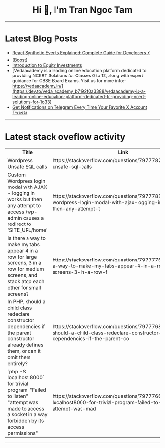 <h1 align="center">Hi 👋, I'm Tran Ngoc Tam</h1>

---

# Latest Blog Posts 
<!-- BLOG-POST-LIST:START -->
- [React Synthetic Events Explained: Complete Guide for Developers ⚡](https://dev.to/yorgie7/react-synthetic-events-explained-complete-guide-for-developers-3o2j)
- [[Boost]](https://dev.to/farjas/-1ak)
- [Introduction to Equity Investments](https://dev.to/madgan95/introduction-to-equity-investments-1d2h)
- [Vedaacademy is a leading online education platform dedicated to providing NCERT Solutions for Classes 6 to 12, along with expert guidance for CBSE Board Exams. Visit us for more info:-https://vedaacademy.in/](https://dev.to/veda_academy_b7192f0a3388/vedaacademy-is-a-leading-online-education-platform-dedicated-to-providing-ncert-solutions-for-1o33)
- [Get Notifications on Telegram Every Time Your Favorite X Account Tweets](https://dev.to/eleftheriabatsou/get-notifications-on-telegram-every-time-your-favorite-x-account-tweets-139b)
<!-- BLOG-POST-LIST:END -->

---

# Latest stack oveflow activity
<table>
  <tr><th>Title</th><th>Link</th></tr>
  <!-- STACKOVERFLOW:START --><tr><td>Wordpress Unsafe SQL calls</td><td>https://stackoverflow.com/questions/79777828/wordpress-unsafe-sql-calls</td></tr><tr><td>Custom Wordpress login modal with AJAX - logging in works but then any attempt to access /wp-admin causes a redirect to &#39;SITE_URL/home&#39;</td><td>https://stackoverflow.com/questions/79777812/custom-wordpress-login-modal-with-ajax-logging-in-works-but-then-any-attempt-t</td></tr><tr><td>Is there a way to make my tabs appear 4 in a row for large screens, 3 in a row for medium screens, and stack atop each other for small screens?</td><td>https://stackoverflow.com/questions/79777769/is-there-a-way-to-make-my-tabs-appear-4-in-a-row-for-large-screens-3-in-a-row-f</td></tr><tr><td>In PHP, should a child class redeclare constructor dependencies if the parent constructor already defines them, or can it omit them entirely?</td><td>https://stackoverflow.com/questions/79777684/in-php-should-a-child-class-redeclare-constructor-dependencies-if-the-parent-co</td></tr><tr><td>`php -S localhost:8000` for trivial program: &quot;Failed to listen&quot; &quot;attempt was made to access a socket in a way forbidden by its access permissions&quot;</td><td>https://stackoverflow.com/questions/79777665/php-s-localhost8000-for-trivial-program-failed-to-listen-attempt-was-mad</td></tr><!-- STACKOVERFLOW:END -->
</table>

---


